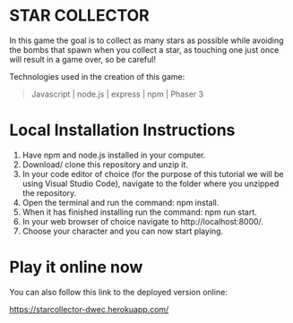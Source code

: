 # STAR COLLECTOR

In this game the goal is to collect as many stars as possible while avoiding the bombs that spawn when you collect a star, as touching one just once will result in a game over, so be careful!

Technologies used in the creation of this game: 

> Javascript |
> node.js |
> express |
> npm |
> Phaser 3

# Local Installation Instructions

1. Have npm and node.js installed in your computer.
2. Download/ clone this repository and unzip it.
3. In your code editor of choice (for the purpose of this tutorial we will be using Visual Studio Code), navigate to the folder where you unzipped the repository.
4. Open the terminal and run the command: npm install.
5. When it has finished installing run the command: npm run start.
6. In your web browser of choice navigate to http://localhost:8000/.
7. Choose your character and you can now start playing.

# Play it online now

You can also follow this link to the deployed version online:

https://starcollector-dwec.herokuapp.com/


